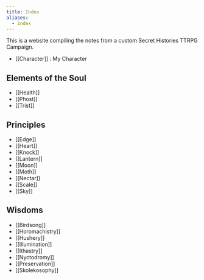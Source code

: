 ```yaml
---
title: Index
aliases:
  - index
---
```


This is a website compiling the notes from a custom Secret Histories TTRPG Campaign.

- [[Character]] : My Character
## Elements of the Soul
- [[Health]]
- [[Phost]]
- [[Trist]]
## Principles
- [[Edge]]
- [[Heart]]
- [[Knock]]
- [[Lantern]]
- [[Moon]]
- [[Moth]]
- [[Nectar]]
- [[Scale]]
- [[Sky]]
## Wisdoms
- [[Birdsong]]
- [[Horomachistry]]
- [[Hushery]]
- [[Illumination]]
- [[Ithastry]]
- [[Nyctodromy]]
- [[Preservation]]
- [[Skolekosophy]]
